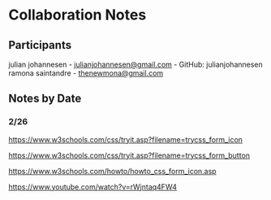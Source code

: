 # Collaboration Notes

## Participants
julian johannesen - julianjohannesen@gmail.com - GitHub: julianjohannesen
ramona saintandre - thenewmona@gmail.com


## Notes by Date

### 2/26
https://www.w3schools.com/css/tryit.asp?filename=trycss_form_icon

https://www.w3schools.com/css/tryit.asp?filename=trycss_form_button

https://www.w3schools.com/howto/howto_css_form_icon.asp

https://www.youtube.com/watch?v=rWjntaq4FW4

